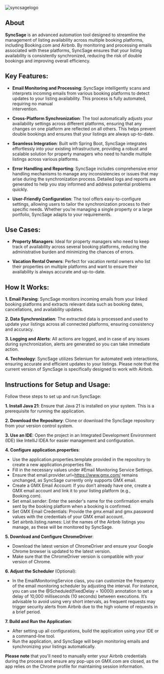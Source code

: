 ![syncsagelogo](https://github.com/user-attachments/assets/a6944917-057e-472e-a851-129b0fc8e4a3)

## About

**SyncSage** is an advanced automation tool designed to streamline the management of listing availability across multiple booking platforms, including Booking.com and Airbnb. By monitoring and processing emails associated with these platforms, SyncSage ensures that your listing availability is consistently synchronized, reducing the risk of double bookings and improving overall efficiency.

## **Key Features**:
  - **Email Monitoring and Processing**: SyncSage intelligently scans and interprets incoming emails from various booking platforms to detect updates to your listing availability. This process is fully automated, requiring no manual     
intervention.

  - **Cross-Platform Synchronization**: The tool automatically adjusts your availability settings across different platforms, ensuring that any changes on one platform are reflected on all others. This helps prevent double bookings and ensures that your listings are always up-to-date.

  - **Seamless Integration**: Built with Spring Boot, SyncSage integrates effortlessly into your existing infrastructure, providing a robust and scalable solution for property managers who need to handle multiple listings across various     platforms.

  - **Error Handling and Reporting**: SyncSage includes comprehensive error handling mechanisms to manage any inconsistencies or issues that may arise during the synchronization process. Detailed logs and reports are generated to help you stay informed and address potential problems quickly.

  - **User-Friendly Configuration**: The tool offers easy-to-configure settings, allowing users to tailor the synchronization process to their specific needs. Whether you’re managing a single property or a large portfolio, SyncSage adapts to your requirements.

## **Use Cases**:
  - **Property Managers**: Ideal for property managers who need to keep track of availability across several booking platforms, reducing the administrative burden and minimizing the chances of errors.

  - **Vacation Rental Owners**: Perfect for vacation rental owners who list their properties on multiple platforms and want to ensure their availability is always accurate and up-to-date.

## **How It Works**:
  **1. Email Parsing**: SyncSage monitors incoming emails from your linked booking platforms and extracts relevant data such as booking dates, cancellations, and availability updates.

  **2. Data Synchronization**: The extracted data is processed and used to update your listings across all connected platforms, ensuring consistency and accuracy.

  **3. Logging and Alerts**: All actions are logged, and in case of any issues during synchronization, alerts are generated so you can take immediate action.

  **4. Technology**: SyncSage utilizes Selenium for automated web interactions, ensuring accurate and efficient updates to your listings. Please note that the current version of SyncSage is specifically designed to work with Airbnb.

## **Instructions for Setup and Usage**:
Follow these steps to set up and run SyncSage:

  **1. Install Java 21**: Ensure that Java 21 is installed on your system. This is a prerequisite for running the application.

  **2. Download the Repository**: Clone or download the SyncSage repository from your version control system.

  **3. Use an IDE**: Open the project in an Integrated Development Environment (IDE) like IntelliJ IDEA for easier management and configuration.

  **4. Configure application.properties**:

  - Use the application.properties.template provided in the repository to create a new application.properties file.
  - Fill in the necessary values under #Email Monitoring Service Settings.
  - Ensure that email.provider.url=https://www.gmx.com/ remains unchanged, as SyncSage currently only supports GMX email.
  - Create a GMX Email Account: If you don’t already have one, create a GMX email account and link it to your listing platform (e.g., Booking.com).
  - Set email.sender: Enter the sender's name for the confirmation emails sent by the booking platform when a booking is confirmed.
  - Set GMX Email Credentials: Provide the gmx.email and gmx.password values with the credentials of your GMX email account.
  - Set airbnb.listing.names: List the names of the Airbnb listings you manage, as these will be monitored by SyncSage.
  
  **5. Download and Configure ChromeDriver**:

  - Download the latest version of ChromeDriver and ensure your Google Chrome browser is updated to the latest version.
  - Make sure that the ChromeDriver version is compatible with your version of Chrome.
  
  **6. Adjust the Scheduler** (Optional):

  - In the EmailMonitoringService class, you can customize the frequency of the email monitoring scheduler by adjusting the interval. For instance, you can use the @Scheduled(fixedDelay = 10000) annotation to set a delay of 10,000 milliseconds (10 seconds) between executions. It’s advisable to avoid using very short intervals, as frequent requests may trigger security alerts from Airbnb due to the high volume of requests in a brief period.

  **7. Build and Run the Application**:

  - After setting up all configurations, build the application using your IDE or a command-line tool.
  - Run the application, and SyncSage will begin monitoring emails and synchronizing your listings automatically.

**Please note** that you'll need to manually enter your Airbnb credentials during the process and ensure any pop-ups on GMX.com are closed, as the app relies on the Chrome profile for maintaining session information.

